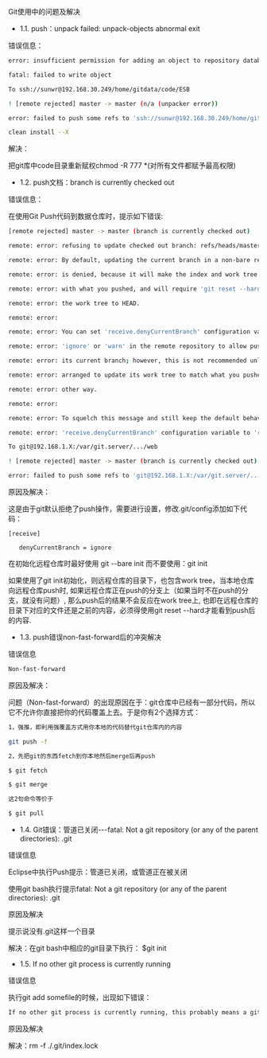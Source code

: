 Git使用中的问题及解决


+ 1.1. push：unpack failed: unpack-objects abnormal exit

错误信息：
```bash
error: insufficient permission for adding an object to repository database ./objectserror: unpack failed: unpack-objects abnormal exit

fatal: failed to write object

To ssh://sunwr@192.168.30.249/home/gitdata/code/ESB

! [remote rejected] master -> master (n/a (unpacker error))

error: failed to push some refs to 'ssh://sunwr@192.168.30.249/home/gitdata/code/ESB'

clean install --X
```

解决：

把git库中code目录重新赋权chmod -R 777 *(对所有文件都赋予最高权限)


+ 1.2. push文档：branch is currently checked out


错误信息：

在使用Git Push代码到数据仓库时，提示如下错误:
```bash
[remote rejected] master -> master (branch is currently checked out)

remote: error: refusing to update checked out branch: refs/heads/master

remote: error: By default, updating the current branch in a non-bare repository

remote: error: is denied, because it will make the index and work tree inconsistent

remote: error: with what you pushed, and will require 'git reset --hard' to match

remote: error: the work tree to HEAD.

remote: error:

remote: error: You can set 'receive.denyCurrentBranch' configuration variable to

remote: error: 'ignore' or 'warn' in the remote repository to allow pushing into

remote: error: its current branch; however, this is not recommended unless you

remote: error: arranged to update its work tree to match what you pushed in some

remote: error: other way.

remote: error:

remote: error: To squelch this message and still keep the default behaviour, set

remote: error: 'receive.denyCurrentBranch' configuration variable to 'refuse'.

To git@192.168.1.X:/var/git.server/.../web

! [remote rejected] master -> master (branch is currently checked out)

error: failed to push some refs to 'git@192.168.1.X:/var/git.server/.../web'
```

原因及解决：

这是由于git默认拒绝了push操作，需要进行设置，修改.git/config添加如下代码：
```
[receive]

   denyCurrentBranch = ignore

```

在初始化远程仓库时最好使用 git --bare init   而不要使用：git init

如果使用了git init初始化，则远程仓库的目录下，也包含work tree，当本地仓库向远程仓库push时,   如果远程仓库正在push的分支上（如果当时不在push的分支，就没有问题）, 那么push后的结果不会反应在work tree上,  也即在远程仓库的目录下对应的文件还是之前的内容，必须得使用git reset --hard才能看到push后的内容.


+ 1.3. push错误non-fast-forward后的冲突解决


错误信息
```bash
Non-fast-forward
```


原因及解决：

问题（Non-fast-forward）的出现原因在于：git仓库中已经有一部分代码，所以它不允许你直接把你的代码覆盖上去。于是你有2个选择方式：

```bash
1，强推，即利用强覆盖方式用你本地的代码替代git仓库内的内容

git push -f

2，先把git的东西fetch到你本地然后merge后再push

$ git fetch

$ git merge

这2句命令等价于

$ git pull

```
+ 1.4. Git错误：管道已关闭---fatal: Not a git repository (or any of the parent directories): .git


错误信息

Eclipse中执行Push提示：管道已关闭，或管道正在被关闭

使用git bash执行提示fatal: Not a git repository (or any of the parent directories): .git


原因及解决

提示说没有.git这样一个目录

解决：在git bash中相应的git目录下执行： $git init


+ 1.5. If no other git process is currently running


错误信息

执行git add somefile的时候，出现如下错误：
``` bash 
If no other git process is currently running, this probably means a git process crashed in this repository earlier. Make sure no other git process is running and remove the file manually to continue.
```

原因及解决

解决：rm -f ./.git/index.lock




